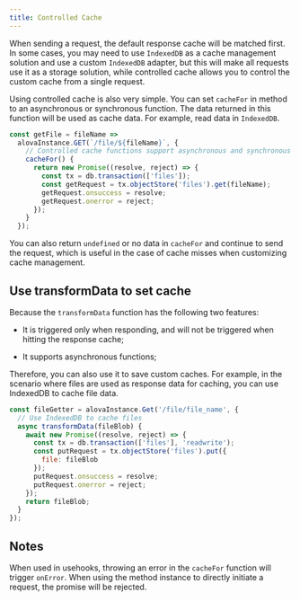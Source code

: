 ```yaml
---
title: Controlled Cache
---
```


When sending a request, the default response cache will be matched first. In some cases, you may need to use `IndexedDB` as a cache management solution and use a custom `IndexedDB` adapter, but this will make all requests use it as a storage solution, while controlled cache allows you to control the custom cache from a single request.

Using controlled cache is also very simple. You can set `cacheFor` in method to an asynchronous or synchronous function. The data returned in this function will be used as cache data. For example, read data in `IndexedDB`.

```javascript
const getFile = fileName =>
  alovaInstance.GET(`/file/${fileName}`, {
    // Controlled cache functions support asynchronous and synchronous functions
    cacheFor() {
      return new Promise((resolve, reject) => {
        const tx = db.transaction(['files']);
        const getRequest = tx.objectStore('files').get(fileName);
        getRequest.onsuccess = resolve;
        getRequest.onerror = reject;
      });
    }
  });
```

You can also return `undefined` or no data in `cacheFor` and continue to send the request, which is useful in the case of cache misses when customizing cache management.

## Use transformData to set cache

Because the `transformData` function has the following two features:

- It is triggered only when responding, and will not be triggered when hitting the response cache;

- It supports asynchronous functions;

Therefore, you can also use it to save custom caches. For example, in the scenario where files are used as response data for caching, you can use IndexedDB to cache file data.

```javascript
const fileGetter = alovaInstance.Get('/file/file_name', {
  // Use IndexedDB to cache files
  async transformData(fileBlob) {
    await new Promise((resolve, reject) => {
      const tx = db.transaction(['files'], 'readwrite');
      const putRequest = tx.objectStore('files').put({
        file: fileBlob
      });
      putRequest.onsuccess = resolve;
      putRequest.onerror = reject;
    });
    return fileBlob;
  }
});
```

## Notes

When used in usehooks, throwing an error in the `cacheFor` function will trigger `onError`. When using the method instance to directly initiate a request, the promise will be rejected.
